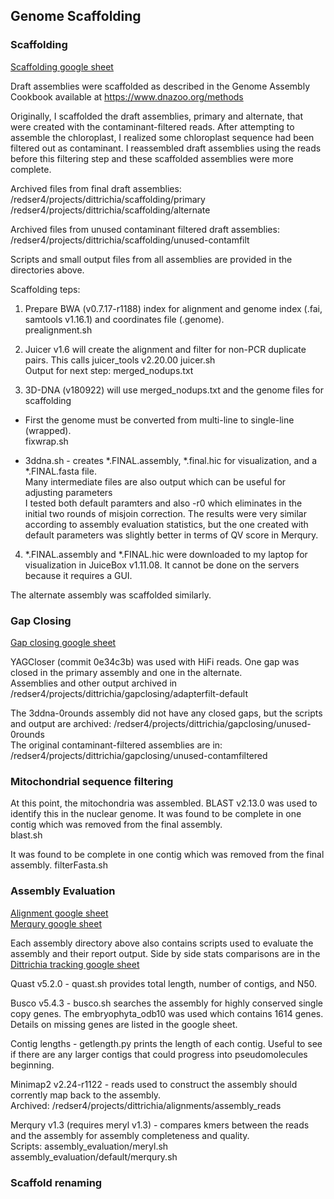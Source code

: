 ## Genome Scaffolding

### Scaffolding

[Scaffolding google sheet](https://docs.google.com/spreadsheets/d/10WpqEDbLMlsCtp8gftFsXScPKQhTrrIB8Kh8VTkQy2g/edit#gid=1923998588)  

Draft assemblies were scaffolded as described in the Genome Assembly Cookbook available at https://www.dnazoo.org/methods  

Originally, I scaffolded the draft assemblies, primary and alternate, that were created with the contaminant-filtered reads.  After attempting to assemble the chloroplast, I realized some chloroplast sequence had been filtered out as contaminant.  I reassembled draft assemblies using the reads before this filtering step and these scaffolded assemblies were more complete.  

Archived files from final draft assemblies:  
/redser4/projects/dittrichia/scaffolding/primary  
/redser4/projects/dittrichia/scaffolding/alternate  

Archived files from unused contaminant filtered draft assemblies:  
/redser4/projects/dittrichia/scaffolding/unused-contamfilt  

Scripts and small output files from all assemblies  are provided in the directories above.  

Scaffolding teps:  

1. Prepare BWA (v0.7.17-r1188) index for alignment and genome index (.fai, samtools v1.16.1) and coordinates file (.genome).  
prealignment.sh  

2. Juicer v1.6 will create the alignment and filter for non-PCR duplicate pairs. This calls juicer_tools v2.20.00
juicer.sh  
Output for next step: merged_nodups.txt  

3. 3D-DNA (v180922) will use merged_nodups.txt and the genome files for scaffolding

* First the genome must be converted from multi-line to single-line (wrapped).  
fixwrap.sh  

* 3ddna.sh - creates *.FINAL.assembly, *.final.hic for visualization, and a *.FINAL.fasta file.  
Many intermediate files are also output which can be useful for adjusting parameters  
I tested both default paramters and also -r0 which eliminates in the initial two rounds of misjoin correction.  The results were very similar according to assembly evaluation statistics, but the one created with default parameters was slightly better in terms of QV score in Merqury.  
 
4. *.FINAL.assembly and *.FINAL.hic were downloaded to my laptop for visualization in JuiceBox v1.11.08.  It cannot be done on the servers because it requires a GUI.  

The alternate assembly was scaffolded similarly.  

### Gap Closing  

[Gap closing google sheet](https://docs.google.com/spreadsheets/d/10WpqEDbLMlsCtp8gftFsXScPKQhTrrIB8Kh8VTkQy2g/edit#gid=1036560134)  

YAGCloser (commit 0e34c3b) was used with HiFi reads.  One gap was closed in the primary assembly and one in the alternate.  
Assemblies and other output archived in /redser4/projects/dittrichia/gapclosing/adapterfilt-default  

The 3ddna-0rounds assembly did not have any closed gaps, but the scripts and output are archived: /redser4/projects/dittrichia/gapclosing/unused-0rounds  
The original contaminant-filtered assemblies are in: /redser4/projects/dittrichia/gapclosing/unused-contamfiltered  

### Mitochondrial sequence filtering

At this point, the mitochondria was assembled.  BLAST v2.13.0 was used to identify this in the nuclear genome.  It was found to be complete in one contig which was removed from the final assembly.  
blast.sh  

It was found to be complete in one contig which was removed from the final assembly.
filterFasta.sh 

### Assembly Evaluation  

[Alignment google sheet](https://docs.google.com/spreadsheets/d/10WpqEDbLMlsCtp8gftFsXScPKQhTrrIB8Kh8VTkQy2g/edit#gid=2020405914)  
[Merqury google sheet](https://docs.google.com/spreadsheets/d/10WpqEDbLMlsCtp8gftFsXScPKQhTrrIB8Kh8VTkQy2g/edit#gid=1688699288)  

Each assembly directory above also contains scripts used to evaluate the assembly and their report output.
Side by side stats comparisons are in the [Dittrichia tracking google sheet](https://docs.google.com/spreadsheets/d/10WpqEDbLMlsCtp8gftFsXScPKQhTrrIB8Kh8VTkQy2g/edit#gid=234257980)

Quast v5.2.0  - quast.sh provides total length, number of contigs, and N50.

Busco v5.4.3 - busco.sh searches the assembly for highly conserved single copy genes.  The embryophyta_odb10 was used which contains 1614 genes.  Details on missing genes are listed in the google sheet.

Contig lengths - getlength.py prints the length of each contig.  Useful to see if there are any larger contigs that could progress into pseudomolecules beginning.

Minimap2 v2.24-r1122 - reads used to construct the assembly should corrently map back to the assembly.  
Archived: /redser4/projects/dittrichia/alignments/assembly_reads  

Merqury v1.3 (requires meryl v1.3) - compares kmers between the reads and the assembly for assembly completeness and quality.  
Scripts: assembly_evaluation/meryl.sh assembly_evaluation/default/merqury.sh  


### Scaffold renaming
